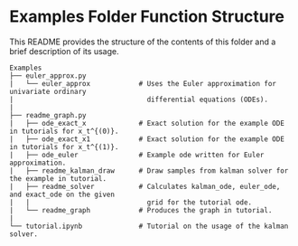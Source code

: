 # Examples Folder Function Structure
This README provides the structure of the contents of this folder and a brief description of its usage.

    Examples
    ├── euler_approx.py
    |   └── euler_approx            # Uses the Euler approximation for univariate ordinary 
    |                                 differential equations (ODEs).
    |
    ├── readme_graph.py
    |   ├── ode_exact_x             # Exact solution for the example ODE in tutorials for x_t^{(0)}.
    |   ├── ode_exact_x1            # Exact solution for the example ODE in tutorials for x_t^{(1)}.
    |   ├── ode_euler               # Example ode written for Euler approximation.
    |   ├── readme_kalman_draw      # Draw samples from kalman solver for the example in tutorial.
    |   ├── readme_solver           # Calculates kalman_ode, euler_ode, and exact_ode on the given 
    |   |                             grid for the tutorial ode.
    |   └── readme_graph            # Produces the graph in tutorial.
    |
    └── tutorial.ipynb              # Tutorial on the usage of the kalman solver.
